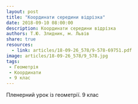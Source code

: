```yaml
---
layout: post
title: "Координати середини відрізка"
date: 2018-09-10 08:00:00
description: Координати середини відрізка
authors: Т.Ю. Злидник, м. Львів
share: true
resources:
  - link: articles/18-09-26_578/9-578-69751.pdf
image: articles/18-09-26_578/9_578.jpg
tags:
 - Геометрія
 - Координати
 - 9 клас
---
```


Пленерний урок із геометрії. 9 клас
